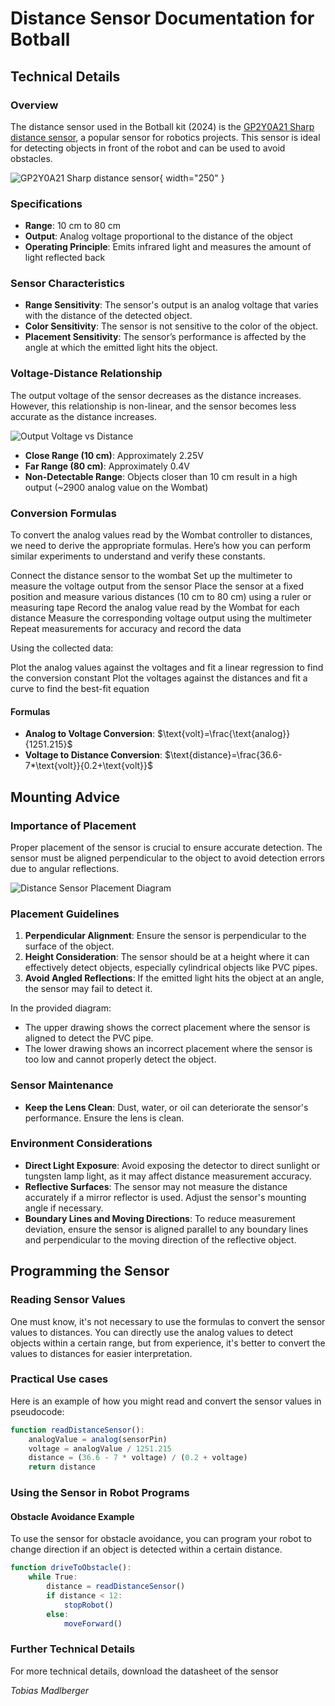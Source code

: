 # Distance Sensor Documentation for Botball

<primary-label ref="kit"/>
<secondary-label ref="sensor"/>
<secondary-label ref="tobias-madlberger"/>

## Technical Details

### Overview

The distance sensor used in the Botball kit (2024) is
the [GP2Y0A21 Sharp distance sensor](https://www.pololu.com/product/136), a popular sensor for robotics projects.
This sensor is ideal for detecting objects in front of the robot and can be used to avoid obstacles.

![GP2Y0A21 Sharp distance sensor](GP2Y0A21.png){ width="250" }

### Specifications

- **Range**: 10 cm to 80 cm
- **Output**: Analog voltage proportional to the distance of the object
- **Operating Principle**: Emits infrared light and measures the amount of light reflected back

### Sensor Characteristics

- **Range Sensitivity**: The sensor's output is an analog voltage that varies with the distance of the detected object.
- **Color Sensitivity**: The sensor is not sensitive to the color of the object.
- **Placement Sensitivity**: The sensor’s performance is affected by the angle at which the emitted light hits the
  object.

### Voltage-Distance Relationship

The output voltage of the sensor decreases as the distance increases.
However, this relationship is non-linear, and the sensor becomes less accurate as the distance increases.

![Output Voltage vs Distance](distance-sensor-volt-to-cm.png)

- **Close Range (10 cm)**: Approximately 2.25V
- **Far Range (80 cm)**: Approximately 0.4V
- **Non-Detectable Range**: Objects closer than 10 cm result in a high output (~2900 analog value on the Wombat)

### Conversion Formulas

To convert the analog values read by the Wombat controller to distances, we need to derive the appropriate formulas.
Here’s how you can perform similar experiments to understand and verify these constants.

<procedure title="Collecting the Data" id="collecting-the-data">
   <step>Connect the distance sensor to the wombat</step>
   <step>Set up the multimeter to measure the voltage output from the sensor</step>
   <step>Place the sensor at a fixed position and measure various distances (10 cm to 80 cm) using a ruler or measuring tape</step>
   <step>Record the analog value read by the Wombat for each distance</step>
   <step>Measure the corresponding voltage output using the multimeter</step>
   <step>Repeat measurements for accuracy and record the data</step>
</procedure>

<procedure title="Deriving the Formula" id="deriving-formulas">
   <p>Using the collected data:</p>
   <step>Plot the analog values against the voltages and fit a linear regression to find the conversion constant</step>
   <step>Plot the voltages against the distances and fit a curve to find the best-fit equation</step>
</procedure>

#### Formulas

- **Analog to Voltage Conversion**: $\text{volt}=\frac{\text{analog}}{1251.215}$
- **Voltage to Distance Conversion**: $\text{distance}=\frac{36.6-7*\text{volt}}{0.2+\text{volt}}$

## Mounting Advice

### Importance of Placement

Proper placement of the sensor is crucial to ensure accurate detection. The sensor must be aligned perpendicular to the
object to avoid detection errors due to angular reflections.

![Distance Sensor Placement Diagram](distance-sensor-placement-diagram.png)

### Placement Guidelines

1. **Perpendicular Alignment**: Ensure the sensor is perpendicular to the surface of the object.
2. **Height Consideration**: The sensor should be at a height where it can effectively detect objects, especially
   cylindrical objects like PVC pipes.
3. **Avoid Angled Reflections**: If the emitted light hits the object at an angle, the sensor may fail to detect it.

In the provided diagram:

- The upper drawing shows the correct placement where the sensor is aligned to detect the PVC pipe.
- The lower drawing shows an incorrect placement where the sensor is too low and cannot properly detect the object.

### Sensor Maintenance

- **Keep the Lens Clean**: Dust, water, or oil can deteriorate the sensor's performance. Ensure the lens is clean.

### Environment Considerations

- **Direct Light Exposure**: Avoid exposing the detector to direct sunlight or tungsten lamp light, as it may affect
  distance measurement accuracy.
- **Reflective Surfaces**: The sensor may not measure the distance accurately if a mirror reflector is used.
  Adjust the sensor's mounting angle if necessary.
- **Boundary Lines and Moving Directions**: To reduce measurement deviation, ensure the sensor is aligned parallel to
  any boundary lines and perpendicular to the moving direction of the reflective object.

## Programming the Sensor

### Reading Sensor Values

One must know, it's not necessary to use the formulas to convert the sensor values to distances.
You can directly use the analog values to detect objects within a certain range, but from experience, it's better to
convert the values to distances for easier interpretation.

### Practical Use cases

Here is an example of how you might read and convert the sensor values in pseudocode:

```Javascript
function readDistanceSensor():
    analogValue = analog(sensorPin)
    voltage = analogValue / 1251.215
    distance = (36.6 - 7 * voltage) / (0.2 + voltage)
    return distance
```

### Using the Sensor in Robot Programs

#### Obstacle Avoidance Example

To use the sensor for obstacle avoidance, you can program your robot to change direction if an object is detected within
a certain distance.

```Javascript
function driveToObstacle():
    while True:
        distance = readDistanceSensor()
        if distance < 12:
            stopRobot()
        else:
            moveForward()
```

### Further Technical Details

For more technical details, download the <resource src="distance-sensor-datasheet.pdf">datasheet</resource> of the
sensor

<include from="snippet-lib.md" element-id="footer">
    <var name="authors">Tobias Madlberger</var>
</include>